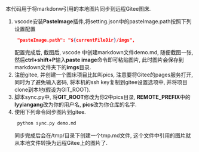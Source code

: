 本代码用于将markdonw引用的本地图片同步到远程Gitee图床.
1. vscode安装**PasteImage**插件,将setting.json中的pasteImage.path按照下列设置配置
   ```json
    "pasteImage.path": "${currentFileDir}/imgs",
   ```
   配置完成后, 截图后, vscode 中创建markdown文件demo.md, 随便截图一张, 然后**ctrl+shift+P**输入**paste image**命令即可粘贴图片, 此时图片会保存到markdown文件夹下的**imgs**目录.
2. 注册gitee, 并创建一个图床项目比如叫pics, 注意要将Gitee的pages服务打开, 同时为了避免输入密码, 将本机的ssh key复制到gitee设置选项中, 并将项目clone到本地(假设为GIT_ROOT).
3. 脚本sync.py中, 将**GIT_ROOT**修改为你2中pics目录, **REMOTE_PREFIX**中的**lyyiangang**改为你的用户名, **pics**改为你仓库的名字.
4. 使用下列命令同步图片到gitee.
   ```bash
    python sync.py demo.md
   ```
   同步完成后会在/tmp/目录下创建一个tmp.md文件, 这个文件中引用的图片就从本地文件转换为远程Gitee上的图片了. 